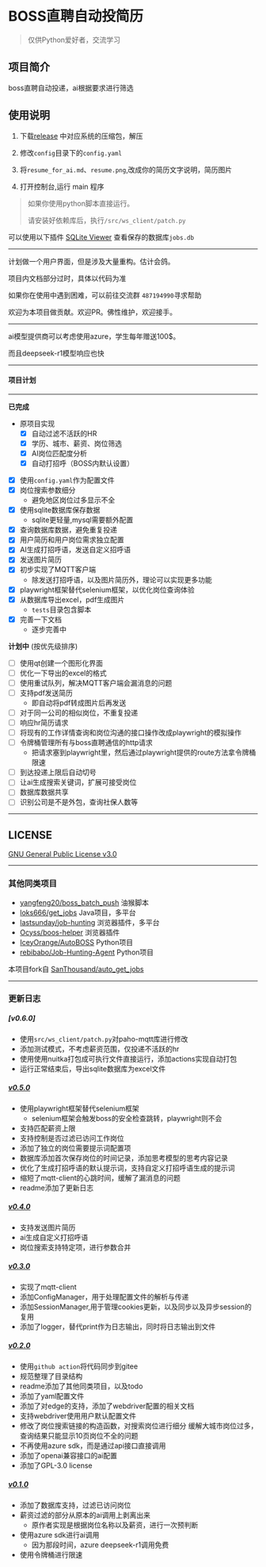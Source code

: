# BOSS直聘自动投简历
> 仅供Python爱好者，交流学习

## 项目简介
boss直聘自动投递，ai根据要求进行筛选

## 使用说明
1. 下载[release](https://github.com/Ynkcc/auto_get_jobs/releases) 中对应系统的压缩包，解压

2. 修改`config`目录下的`config.yaml`

3. 将`resume_for_ai.md`、`resume.png`,改成你的简历文字说明，简历图片

4. 打开控制台,运行 main 程序

 >如果你使用python脚本直接运行。
 >
 >请安装好依赖库后，执行`/src/ws_client/patch.py`

可以使用以下插件 [SQLite Viewer](https://marketplace.visualstudio.com/items?itemName=qwtel.sqlite-viewer) 查看保存的数据库`jobs.db`

---
计划做一个用户界面，但是涉及大量重构。估计会鸽。

项目内文档部分过时，具体以代码为准

如果你在使用中遇到困难，可以前往交流群 `487194990`寻求帮助

欢迎为本项目做贡献。欢迎PR。佛性维护，欢迎接手。

---

ai模型提供商可以考虑使用azure，学生每年赠送100$。

而且deepseek-r1模型响应也快

---
#### 项目计划

---
**已完成**
- 原项目实现
  - [x] 自动过滤不活跃的HR
  - [x] 学历、城市、薪资、岗位筛选
  - [x] AI岗位匹配度分析
  - [x] 自动打招呼（BOSS内默认设置）
- [x] 使用`config.yaml`作为配置文件
- [x] 岗位搜索参数细分
  - 避免地区岗位过多显示不全
- [x] 使用sqlite数据库保存数据
  - sqlite更轻量,mysql需要额外配置
- [x] 查询数据库数据，避免重复投递
- [x] 用户简历和用户岗位需求独立配置
- [x] AI生成打招呼语，发送自定义招呼语
- [x] 发送图片简历
- [x] 初步实现了MQTT客户端
  - 除发送打招呼语，以及图片简历外，理论可以实现更多功能
- [x] playwright框架替代selenium框架，以优化岗位查询体验
- [x] 从数据库导出excel，pdf生成图片
  - `tests`目录包含脚本
- [x] 完善一下文档
  - 逐步完善中

**计划中** (按优先级排序)
- [ ] 使用qt创建一个图形化界面
- [ ] 优化一下导出的excel的格式
- [ ] 使用重试队列，解决MQTT客户端会漏消息的问题
- [ ] 支持pdf发送简历
  - 即自动将pdf转成图片后再发送
- [ ] 对于同一公司的相似岗位，不重复投递
- [ ] 响应hr简历请求
- [ ] 将现有的工作详情查询和岗位沟通的接口操作改成playwright的模拟操作
- [ ] 令牌桶管理所有与boss直聘通信的http请求
  - 把请求塞到playwright里，然后通过playwright提供的route方法拿令牌桶限速
- [ ] 到达投递上限后自动切号
- [ ] 让ai生成搜索关键词，扩展可接受岗位
- [ ] 数据库数据共享
- [ ] 识别公司是不是外包，查询社保人数等
---

## LICENSE
[GNU General Public License v3.0](./LICENSE)

---

### 其他同类项目
- [yangfeng20/boss_batch_push](https://github.com/yangfeng20/boss_batch_push) 油猴脚本
- [loks666/get_jobs](https://github.com/loks666/get_jobs) Java项目，多平台
- [lastsunday/job-hunting](https://github.com/lastsunday/job-hunting) 浏览器插件，多平台
- [Ocyss/boos-helper](https://github.com/Ocyss/boos-helper) 浏览器插件
- [IceyOrange/AutoBOSS](https://github.com/IceyOrange/AutoBOSS)  Python项目 
- [rebibabo/Job-Hunting-Agent](https://github.com/rebibabo/Job-Hunting-Agent) Python项目

本项目fork自 [SanThousand/auto_get_jobs](https://github.com/SanThousand/auto_get_jobs)

---

### 更新日志

##### [v0.6.0]
- 使用`src/ws_client/patch.py`对paho-mqtt库进行修改
- 添加测试模式，不考虑薪资范围，仅投递不活跃的hr
- 使用使用nuitka打包成可执行文件直接运行，添加actions实现自动打包
- 运行正常结束后，导出sqlite数据库为excel文件

##### [v0.5.0](https://github.com/Ynkcc/auto_get_jobs/commit/e226aa759c755c8f4ca2d45b672c58c7ebcc8a2a)
- 使用playwright框架替代selenium框架
  - selenium框架会触发boss的安全检查跳转，playwright则不会
- 支持匹配薪资上限
- 支持控制是否过滤已访问工作岗位
- 添加了独立的岗位需要提示词配置项
- 数据库添加首次保存岗位的时间记录，添加思考模型的思考内容记录
- 优化了生成打招呼语的默认提示词，支持自定义打招呼语生成的提示词
- 缩短了mqtt-client的心跳时间，缓解了漏消息的问题
- readme添加了更新日志

##### [v0.4.0](https://github.com/Ynkcc/auto_get_jobs/commit/293d243987c08274a45d4fd9c901b3911f9a70c2)
- 支持发送图片简历
- ai生成自定义打招呼语
- 岗位搜索支持特定项，进行参数合并

##### [v0.3.0](https://github.com/Ynkcc/auto_get_jobs/commit/096d34148b5942bc47d2286e2f64f51497fb68a8)
- 实现了mqtt-client
- 添加ConfigManager，用于处理配置文件的解析与传递
- 添加SessionManager,用于管理cookies更新，以及同步以及异步session的复用
- 添加了logger，替代print作为日志输出，同时将日志输出到文件

##### [v0.2.0](https://github.com/Ynkcc/auto_get_jobs/commit/789c2c34cb310f46b1eb38fe1b15c6820eb83203)
- 使用`github action`将代码同步到gitee
- 规范整理了目录结构
- readme添加了其他同类项目，以及todo
- 添加了yaml配置文件
- 添加了对edge的支持，添加了webdriver配置的相关文档
- 支持webdriver使用用户默认配置文件
- 修改了岗位搜索链接的构造函数，对搜索岗位进行细分
  缓解大城市岗位过多，查询结果只能显示10页岗位不全的问题
- 不再使用azure sdk，而是通过api接口直接调用
- 添加了openai兼容接口的ai配置
- 添加了GPL-3.0 license

##### [v0.1.0](https://github.com/Ynkcc/auto_get_jobs/commit/37ee841b95af80d87eb41b1bf19d4ebb8e0095ec)
- 添加了数据库支持，过滤已访问岗位
- 薪资过滤的部分从原本的ai调用上剥离出来
  - 原作者实现是根据岗位名称以及薪资，进行一次预判断
- 使用azure sdk进行ai调用
  - 因为那段时间，azure deepseek-r1调用免费
- 使用令牌桶进行限速